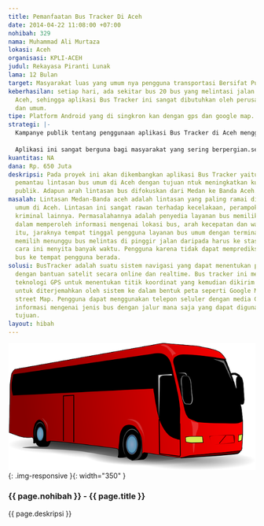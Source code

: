 ```yaml
---
title: Pemanfaatan Bus Tracker Di Aceh
date: 2014-04-22 11:08:00 +07:00
nohibah: 329
nama: Muhammad Ali Murtaza
lokasi: Aceh
organisasi: KPLI-ACEH
judul: Rekayasa Piranti Lunak
lama: 12 Bulan
target: Masyarakat luas yang umum nya pengguna transportasi Bersifat Publik
keberhasilan: setiap hari, ada sekitar bus 20 bus yang melintasi jalan Medan – Banda
  Aceh, sehingga aplikasi Bus Tracker ini sangat dibutuhkan oleh perusahaan bus, pemerintah
  dan umum.
tipe: Platform Android yang di singkron kan dengan gps dan google map.
strategi: |-
  Kampanye publik tentang penggunaan aplikasi Bus Tracker di Aceh menggunakan media sosial.

  Aplikasi ini sangat berguna bagi masyarakat yang sering berpergian.seperti mahasiswa yang setiap minggunya pulang kampung dan orang kantoran yang sering pulang kampung sabtu minggu.
kuantitas: NA
dana: Rp. 650 Juta
deskripsi: Pada proyek ini akan dikembangkan aplikasi Bus Tracker yaitu perangkat
  pemantau lintasan bus umum di Aceh dengan tujuan ntuk meningkatkan kualitas pelayanan
  publik. Adapun arah lintasan bus difokuskan dari Medan ke Banda Aceh.
masalah: Lintasan Medan-Banda aceh adalah lintasan yang paling ramai dilewati angkutan
  umum di Aceh. Lintasan ini sangat rawan terhadap kecelakaan, perampokan, dan tindakan
  kriminal lainnya. Permasalahannya adalah penyedia layanan bus memiliki keterbatasan
  dalam memperoleh informasi mengenai lokasi bus, arah kecepatan dan waktu. Selain
  itu, jaraknya tempat tinggal pengguna layanan bus umum dengan terminal membuat pengguna
  memilih menunggu bus melintas di pinggir jalan daripada harus ke stasiun bus. Namun
  cara ini menyita banyak waktu. Pengguna karena tidak dapat memprediksi waktu kedatangan
  bus ke tempat pengguna berada.
solusi: BusTracker adalah suatu sistem navigasi yang dapat menentukan posisi kendaraan
  dengan bantuan satelit secara online dan realtime. Bus tracker ini memanfaatkan
  teknologi GPS untuk menentukan titik koordinat yang kemudian dikirim melalui GPRS
  untuk diterjemahkan oleh sistem ke dalam bentuk peta seperti Google Map dan Open
  street Map. Pengguna dapat menggunakan telepon seluler dengan media GPRS untuk memperoleh
  informasi mengenai jenis bus dengan jalur mana saja yang dapat digunakan untuk mencapai
  tujuan.
layout: hibah
---
```


![329](/static/img/hibahcms/329.png){: .img-responsive }{: width="350" }

### {{ page.nohibah }} - {{ page.title }}

{{ page.deskripsi }}
